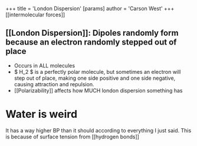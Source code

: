 +++
 title = 'London Dispersion'
[params]
	author = 'Carson West'
+++
[[intermolecular forces]]

## [[London Dispersion]]: Dipoles randomly form because an electron randomly stepped out of place
- Occurs in ALL molecules
-  $ H_2 $  is a perfectly polar molecule, but sometimes an electron will step out of place, making one side positive and one side negative, causing attraction and repulsion.
- [[Polarizability]] affects how MUCH london dispersion something has
# Water is weird
It has a way higher BP than it should according to everything I just said. This is because of surface tension from [[hydrogen bonds]]
